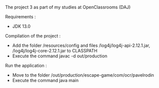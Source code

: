 The project 3 as part of my studies at OpenClassrooms (DAJ)

Requirements :
- JDK 13.0

Compilation of the project :
- Add the folder /resources/config and files /log4j/log4j-api-2.12.1.jar, /log4j/log4j-core-2.12.1.jar to CLASSPATH
- Execute the command javac -d out/production

Run the application :
- Move to the folder /out/production/escape-game/com/ocr/pavelrodin
- Execute the command java main
